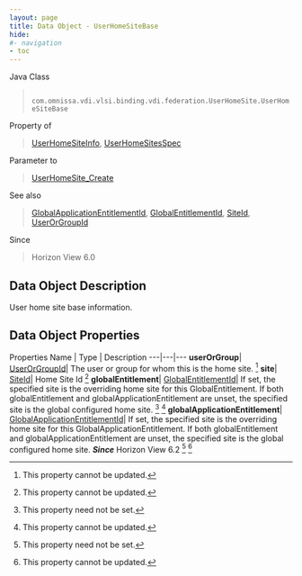 ```yaml
---
layout: page
title: Data Object - UserHomeSiteBase
hide:
#- navigation
- toc
---
```






Java Class
> ` com.omnissa.vdi.vlsi.binding.vdi.federation.UserHomeSite.UserHomeSiteBase`

Property of
> [UserHomeSiteInfo](vdi.federation.UserHomeSite.UserHomeSiteInfo.md#field_detail), [UserHomeSitesSpec](vdi.federation.UserHomeSite.UserHomeSitesSpec.md#field_detail)

Parameter to
> [UserHomeSite_Create](vdi.federation.UserHomeSite.md#create)

See also
> [GlobalApplicationEntitlementId](vdi.entity.GlobalApplicationEntitlementId.md), [GlobalEntitlementId](vdi.entity.GlobalEntitlementId.md), [SiteId](vdi.entity.SiteId.md), [UserOrGroupId](vdi.entity.UserOrGroupId.md)

Since
> Horizon View 6.0


## Data Object Description

User home site base information.

## Data Object Properties
Properties
Name |  Type |  Description
---|---|---
**userOrGroup**| [UserOrGroupId](vdi.entity.UserOrGroupId.md)|  The user or group for whom this is the home site. [^2]
**site**| [SiteId](vdi.entity.SiteId.md)|  Home Site Id [^2]
**globalEntitlement**| [GlobalEntitlementId](vdi.entity.GlobalEntitlementId.md)|  If set, the specified site is the overriding home site for this GlobalEntitlement. If both globalEntitlement and globalApplicationEntitlement are unset, the specified site is the global configured home site. [^1] [^2]
**globalApplicationEntitlement**| [GlobalApplicationEntitlementId](vdi.entity.GlobalApplicationEntitlementId.md)|  If set, the specified site is the overriding home site for this GlobalApplicationEntitlement. If both globalEntitlement and globalApplicationEntitlement are unset, the specified site is the global configured home site.  **_Since_** Horizon View 6.2 [^1] [^2]


 


[^1]: This property need not be set.
[^2]: This property cannot be updated.